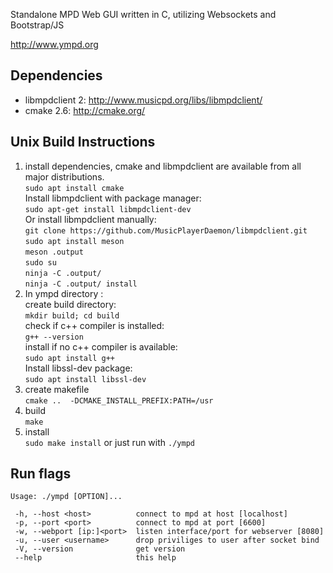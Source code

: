 Standalone MPD Web GUI written in C, utilizing Websockets and Bootstrap/JS

http://www.ympd.org


Dependencies
------------
 - libmpdclient 2: http://www.musicpd.org/libs/libmpdclient/
 - cmake 2.6: http://cmake.org/

Unix Build Instructions
-----------------------

1. install dependencies, cmake and libmpdclient are available from all major distributions.<br>
    ````sudo apt install cmake```` <br>
    Install libmpdclient with package manager: <br>
    ````sudo apt-get install libmpdclient-dev```` <br>
    Or install libmpdclient manually: <br>
    ````git clone https://github.com/MusicPlayerDaemon/libmpdclient.git```` <br>
    ````sudo apt install meson```` <br>
    ````meson .output```` <br>
    ````sudo su```` <br>
    ````ninja -C .output/```` <br>
    ````ninja -C .output/ install```` <br>
2. In ympd directory :<br>
   create build directory: <br>
   ```mkdir build; cd build```<br>
   check if c++ compiler is installed: <br>
   ````g++ --version````<br>
   install if no c++ compiler is available:<br>
   ````sudo apt install g++````<br>
   Install libssl-dev package:<br>
   ````sudo apt install libssl-dev````<br>
3. create makefile <br>
   ```cmake ..  -DCMAKE_INSTALL_PREFIX:PATH=/usr```
4. build <br>
   ```make```
5. install <br>
   ```sudo make install``` or just run with ```./ympd```

Run flags
---------
```
Usage: ./ympd [OPTION]...

 -h, --host <host>          connect to mpd at host [localhost]
 -p, --port <port>          connect to mpd at port [6600]
 -w, --webport [ip:]<port>  listen interface/port for webserver [8080]
 -u, --user <username>      drop priviliges to user after socket bind
 -V, --version              get version
 --help                     this help
```

